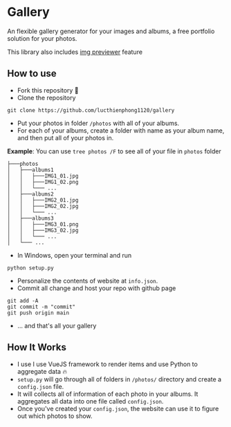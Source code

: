 # Gallery

An flexible gallery generator for your images and albums, a free portfolio solution for your photos.

This library also includes [img previewer](https://github.com/lucthienphong1120/img-previewer) feature

## How to use

- Fork this repository 🍴
- Clone the repository
```
git clone https://github.com/lucthienphong1120/gallery
```
- Put your photos in folder `/photos` with all of your albums.
- For each of your albums, create a folder with name as your album name, and then put all of your photos in.

**Example**: You can use `tree photos /F` to see all of your file in `photos` folder
```
├───photos
│   ├───albums1
│   │   ├───IMG1_01.jpg
│   │   ├───IMG1_02.png
│   │   └─── ...
│   ├───albums2
│   │   ├───IMG2_01.jpg
│   │   ├───IMG2_02.jpg
│   │   └─── ...
│   ├───albums3
│   │   ├───IMG3_01.png
│   │   ├───IMG3_02.jpg
│   │   └─── ...
│   └─── ...
```
- In Windows, open your terminal and run
```
python setup.py
```
- Personalize the contents of website at `info.json`.
- Commit all change and host your repo with github page
```
git add -A
git commit -m "commit"
git push origin main
```
- ... and that's all your gallery

## How It Works

- I use I use VueJS framework to render items and use Python to aggregate data 🔥
- `setup.py` will go through all of folders in `/photos/` directory and create a `config.json` file.
- It will collects all of information of each photo in your albums. It aggregates all data into one file called `config.json`.
- Once you've created your `config.json`, the website can use it to figure out which photos to show.
